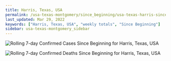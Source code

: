 ```yaml
---
title: Harris, Texas, USA
permalink: /usa-texas-montgomery/since_beginning/usa-texas-harris-since_beginning.html
last_updated: Mar 29, 2022
keywords: ["Harris, Texas, USA", "weekly totals", "Since Beginning"]
sidebar: usa-texas-montgomery_sidebar
---
```


![Rolling 7-day Confirmed Cases Since Beginning for Harris, Texas, USA](/covid_tracker/images/graphs/usa-texas-harris-rolling_7_days_confirmed-since_beginning_graph.png)

![Rolling 7-day Confirmed Deaths Since Beginning for Harris, Texas, USA](/covid_tracker/images/graphs/usa-texas-harris-rolling_7_days_deaths-since_beginning_graph.png)
